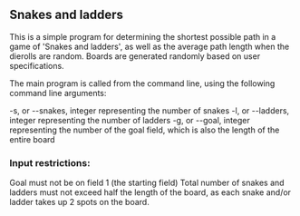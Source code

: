 ## Snakes and ladders

This is a simple program for determining the shortest possible path in a game of 'Snakes and ladders', as well as the average path length when the dierolls are random. Boards are generated randomly based on user specifications. 

The main program is called from the command line, using the following command line arguments:

-s, or --snakes, integer representing the number of snakes
-l, or --ladders, integer representing the number of ladders
-g, or --goal, integer representing the number of the goal field, which is also the length of the entire board

### Input restrictions:

Goal must not be on field 1 (the starting field)
Total number of snakes and ladders must not exceed half the length of the board, as each snake and/or ladder takes up 2 spots on the board. 